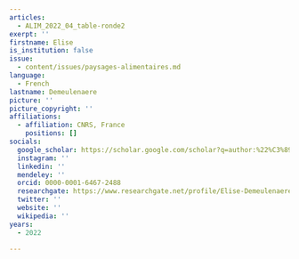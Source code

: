 ```yaml
---
articles:
  - ALIM_2022_04_table-ronde2
exerpt: ''
firstname: Elise
is_institution: false
issue:
  - content/issues/paysages-alimentaires.md
language:
  - French
lastname: Demeulenaere
picture: ''
picture_copyright: ''
affiliations:
  - affiliation: CNRS, France
    positions: []
socials:
  google_scholar: https://scholar.google.com/scholar?q=author:%22%C3%89lise+Demeulenaere%22
  instagram: ''
  linkedin: ''
  mendeley: ''
  orcid: 0000-0001-6467-2488
  researchgate: https://www.researchgate.net/profile/Elise-Demeulenaere-2
  twitter: ''
  website: ''
  wikipedia: ''
years:
  - 2022

---
```

